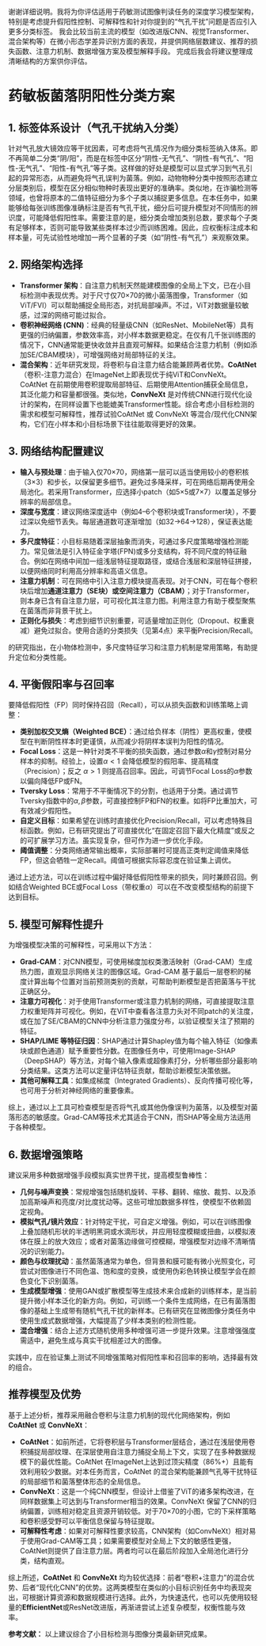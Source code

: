 谢谢详细说明。我将为你评估适用于药敏测试图像判读任务的深度学习模型架构，特别是考虑提升假阳性控制、可解释性和针对你提到的“气孔干扰”问题是否应引入更多分类标签。
我会比较当前主流的模型（如改进版CNN、视觉Transformer、混合架构等）在微小形态学差异识别方面的表现，并提供网络层数建议、推荐的损失函数、注意力机制、数据增强方案及模型解释手段。
完成后我会将建议整理成清晰结构的方案供你评估。


# 药敏板菌落阴阳性分类方案

## 1. 标签体系设计（气孔干扰纳入分类）

针对气孔放大镜效应等干扰因素，可考虑将气孔情况作为细分类标签纳入体系。即不再简单二分类“阴/阳”，而是在标签中区分“阴性-无气孔”、“阴性-有气孔”、“阳性-无气孔”、“阳性-有气孔”等子类。这样做的好处是模型可以显式学习到气孔引起的异常形态，从而避免将气孔误判为菌落。例如，动物物种分类中按照形态建立分层类别后，模型在区分相似物种时表现出更好的准确率。类似地，在诈骗检测等领域，也曾将原本的二值特征细分为多个子类以捕捉更多信息。在本任务中，如果能够给每张训练图像准确标注是否有气孔干扰，细分后可提升模型对不同情形的辨识度，可能降低假阳性率。需要注意的是，细分类会增加类别总数，要求每个子类有足够样本，否则可能导致某些类样本过少而训练困难。因此，应权衡标注成本和样本量，可先试验性地增加一两个显著的子类（如“阴性-有气孔”）来观察效果。

## 2. 网络架构选择

* **Transformer 架构**：自注意力机制天然能建模图像的全局上下文，已在小目标检测中表现优秀。对于尺寸仅70×70的微小菌落图像，Transformer（如ViT/FVI）可以帮助捕捉全局形态，对抗局部噪声。不过，ViT对数据量较敏感，过深的网络可能过拟合。
* **卷积神经网络 (CNN)**：经典的轻量级CNN（如ResNet、MobileNet等）具有更强的归纳偏置，参数效率高，对小样本数据更稳定。在仅有几千张训练图的情况下，CNN通常能更快收敛并且直观可解释。如果结合注意力机制（例如添加SE/CBAM模块），可增强网络对局部特征的关注。
* **混合架构**：近年研究发现，将卷积与自注意力结合能兼顾两者优势。**CoAtNet**（卷积-注意力混合）在ImageNet上即表现优于纯ViT和ConvNeXt。CoAtNet 在前期使用卷积提取局部特征、后期使用Attention捕获全局信息，其泛化能力和容量都很强。类似地，**ConvNeXt** 是对传统CNN进行现代化设计的架构，在同样设置下也能媲美Transformer性能。综合考虑小目标检测的需求和模型可解释性，推荐试验CoAtNet 或 ConvNeXt 等混合/现代化CNN架构，它们在小样本和小目标场景下往往能取得更好的效果。

## 3. 网络结构配置建议

* **输入与预处理**：由于输入仅70×70，网络第一层可以适当使用较小的卷积核（3×3）和步长，以保留更多细节。避免过多降采样，可在网络后期再使用全局池化。若采用Transformer，应选择小patch（如5×5或7×7）以覆盖足够分辨率的局部信息。
* **深度与宽度**：建议网络深度适中（例如4–6个卷积块或Transformer块），不要过深以免细节丢失。每层通道数可逐渐增加（如32→64→128），保证表达能力。
* **多尺度特征**：小目标易随着深层抽象而消失，可通过多尺度策略增强检测能力。常见做法是引入特征金字塔(FPN)或多分支结构，将不同尺度的特征融合。例如在网络中间加一组浅层特征提取路径，或结合浅层和深层特征拼接，以便网络同时利用高分辨率和高语义信息。
* **注意力机制**：可在网络中引入注意力模块提高表现。对于CNN，可在每个卷积块后增加**通道注意力（SE块）**或**空间注意力（CBAM）**；对于Transformer，则本身已含有自注意力层，可可视化其注意力图。利用注意力有助于模型聚焦在菌落而非背景干扰上。
* **正则化与损失**：考虑到细节识别重要，可适量增加正则化（Dropout、权重衰减）避免过拟合。使用合适的分类损失（见第4点）来平衡Precision/Recall。

的研究指出，在小物体检测中，多尺度特征学习和注意力机制是常用策略，有助提升定位和分类性能。

## 4. 平衡假阳率与召回率

要降低假阳性（FP）同时保持召回（Recall），可以从损失函数和训练策略上调整：

* **类别加权交叉熵（Weighted BCE）**：通过给负样本（阴性）更高权重，使模型在判断阴性样本时更谨慎，从而减少将阴样本误判为阳性的情况。
* **Focal Loss**：这是一种针对类不平衡的损失函数，通过参数$\alpha$和$\gamma$控制对易分样本的抑制。经验上，设置$\alpha<1$ 会降低模型的假阳率、提高精度（Precision）；反之 $\alpha>1$ 则提高召回率。因此，可调节Focal Loss的$\alpha$参数以偏向降低FP或FN。
* **Tversky Loss**：常用于不平衡情况下的分割，也适用于分类。通过调节Tversky指数中的$\alpha,\beta$参数，可直接控制FP和FN的权重。如将FP比重加大，可有效减少假阳性。
* **自定义目标**：如果希望在训练时直接优化Precision/Recall，可以考虑特殊目标函数。例如，已有研究提出了可直接优化“在固定召回下最大化精度”或反之的可扩展学习方法。虽实现复杂，但可作为进一步优化手段。
* **阈值调整**：分类网络通常输出概率，实际部署时可提高正类判定阈值来降低FP，但这会牺牲一定Recall。阈值可根据实际容忍度在验证集上调优。

通过上述方法，可以在训练过程中偏好降低假阳性带来的损失，同时兼顾召回。例如结合Weighted BCE或Focal Loss（带权重$\alpha$）可以在不改变模型结构的前提下达到目标。

## 5. 模型可解释性提升

为增强模型决策的可解释性，可采用以下方法：

* **Grad-CAM**：对CNN模型，可使用梯度加权类激活映射（Grad-CAM）生成热力图，直观显示网络关注的图像区域。Grad-CAM 基于最后一层卷积的梯度计算出每个位置对当前预测类别的贡献，可帮助判断模型是否把菌落与干扰正确区分。
* **注意力可视化**：对于使用Transformer或注意力机制的网络，可直接提取注意力权重矩阵并可视化。例如，在ViT中查看各注意力头对不同patch的关注度，或在加了SE/CBAM的CNN中分析注意力强度分布，以验证模型关注了预期的特征。
* **SHAP/LIME 等特征归因**：SHAP通过计算Shapley值为每个输入特征（如像素块或颜色通道）赋予重要性分数。在图像任务中，可使用Image-SHAP（DeepSHAP）等方法，对每个输入像素或超像素打分，分析哪些部分最影响分类结果。这类方法可以定量评估特征贡献，帮助诊断模型决策依据。
* **其他可解释工具**：如集成梯度（Integrated Gradients）、反向传播可视化等，也可用于分析对神经网络的重要像素。

综上，通过以上工具可检查模型是否将气孔或其他伪像误判为菌落，以及模型对菌落形态的敏感度。Grad-CAM等技术尤其适合于CNN，而SHAP等全局方法适用于各种模型。

## 6. 数据增强策略

建议采用多种数据增强手段模拟真实世界干扰，提高模型鲁棒性：

* **几何与噪声变换**：常规增强包括随机旋转、平移、翻转、缩放、裁剪、以及添加高斯噪声和亮度/对比度扰动等。这些可增加数据多样性，使模型不依赖固定视角。
* **模拟气孔/镜片效应**：针对特定干扰，可自定义增强。例如，可以在训练图像上叠加随机形状的半透明黑洞或水滴形状，并应用轻度模糊或扭曲，以模拟液体在膜上的放大效应；或者对菌落边缘做可控模糊，增强模型对边缘不清晰情况的识别能力。
* **颜色与纹理扰动**：虽然菌落通常为单色，但背景和膜可能有微小光照变化，可尝试对图像进行不同色温、饱和度的变换，或使用伪彩色转换让模型学会在颜色变化下识别菌落。
* **生成模型增强**：使用GAN或扩散模型等生成技术来合成新的训练样本，是当前提升微小样本泛化的新方向。例如，可训练一个条件生成网络，在已有菌落图像的基础上生成带有随机气孔干扰的新样本。已有研究在显微图像分类任务中使用生成式数据增强，大幅提高了少样本类别的检测性能。
* **混合增强**：结合上述方式随机使用多种增强可进一步提升效果。注意增强强度需适中，避免生成与真实干扰相差过大的图像。

实践中，应在验证集上测试不同增强策略对假阳性率和召回率的影响，选择最有效的组合。

## 推荐模型及优势

基于上述分析，推荐采用融合卷积与注意力机制的现代化网络架构，例如 **CoAtNet** 或 **ConvNeXt**：

* **CoAtNet**：如前所述，它将卷积层与Transformer层结合，通过在浅层使用卷积捕捉局部纹理、在深层使用自注意力捕捉全局上下文，实现了在多种数据规模下的最优性能。CoAtNet 在ImageNet上达到过顶尖精度（86%+）且能有效利用较少数据。对本任务而言，CoAtNet 的混合架构能兼顾气孔等干扰特征的局部细节和菌落整体形态的全局信息。
* **ConvNeXt**：这是一个纯CNN模型，但设计上借鉴了ViT的诸多架构改进，在同样数据集上可达到与Transformer相当的效果。ConvNeXt 保留了CNN的归纳偏置，训练相对稳定且资源开销较低。对于70×70的小图，它的下采样策略和卷积感受野可以平衡信息保留与特征提取。
* **可解释性考虑**：如果对可解释性要求较高，CNN架构（如ConvNeXt）相对易于使用Grad-CAM等工具；如果需要模型对全局上下文的敏感性更强，CoAtNet则提供了自注意力层。两者均可以在最后阶段加入全局池化进行分类，结构直观。

综上所述，**CoAtNet** 和 **ConvNeXt** 均为较优选择：前者“卷积+注意力”的混合优势、后者“现代化CNN”的优势。这两类模型在类似的小目标识别任务中均表现突出，可根据计算资源和数据规模进行选择。此外，为快速迭代，也可以先使用较轻量的**EfficientNet**或ResNet改进版，再渐进尝试上述复杂模型，权衡性能与效率。

**参考文献：** 以上建议综合了小目标检测与图像分类最新研究成果。
